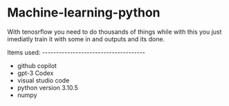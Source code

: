 # Machine-learning-python
With tenosrflow you need to do thousands of things while with this you just imediatly train it with some in and outputs and its done.

Items used: -------------------------------------

- github copilot
- gpt-3 Codex
- visual studio code
- python version 3.10.5
- numpy
